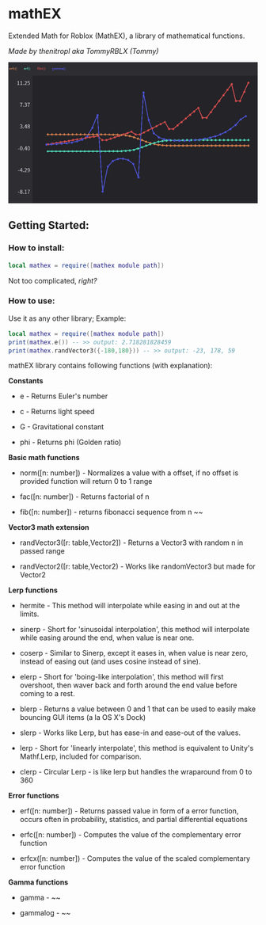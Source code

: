 # mathEX
Extended Math for Roblox (MathEX), a library of mathematical functions.

*Made by thenitropl aka TommyRBLX (Tommy)*

![Preview using boatbomber's graph module!](https://raw.githubusercontent.com/TommyRBLX/mathEX/main/images/graph.png)

## Getting Started:
### How to install:

```lua
local mathex = require([mathex module path])
```
Not too complicated, *right?*


### How to use:
Use it as any other library;
Example:
```lua
local mathex = require([mathex module path])
print(mathex.e()) -- >> output: 2.718281828459
print(mathex.randVector3({-180,180})) -- >> output: -23, 178, 59
```

mathEX library contains following functions (with explanation):

**Constants**
- e - Returns Euler's number
  
- c - Returns light speed

- G - Gravitational constant
  
- phi - Returns phi (Golden ratio) 



**Basic math functions**
- norm([n: number]) - Normalizes a value with a offset, if no offset is provided function will return 0 to 1 range

- fac([n: number]) - Returns factorial of n
                        
- fib([n: number]) - returns fibonacci sequence from n ~~



**Vector3 math extension**

- randVector3([r: table,Vector2]) - Returns a Vector3 with random n in passed range

- randVector2([r: table,Vector2) - Works like randomVector3 but made for Vector2 

**Lerp functions**
- hermite - This method will interpolate while easing in and out at the limits.

- sinerp - Short for 'sinusoidal interpolation', this method will interpolate while easing around the end, when value is near one.

- coserp - Similar to Sinerp, except it eases in, when value is near zero, instead of easing out (and uses cosine instead of sine).

- elerp - Short for 'boing-like interpolation', this method will first overshoot, then waver back and forth around the end value before coming to a rest.

- blerp - Returns a value between 0 and 1 that can be used to easily make bouncing GUI items (a la OS X's Dock)

- slerp - Works like Lerp, but has ease-in and ease-out of the values.

- lerp - Short for 'linearly interpolate', this method is equivalent to Unity's Mathf.Lerp, included for comparison.

- clerp - Circular Lerp - is like lerp but handles the wraparound from 0 to 360


**Error functions**

- erf([n: number]) - Returns passed value in form of a error function, occurs often in probability, statistics, and partial differential equations

- erfc([n: number]) -  Computes the value of the complementary error function

- erfcx([n: number]) - Computes the value of the scaled complementary error function

**Gamma functions**
- gamma - ~~

- gammalog - ~~
